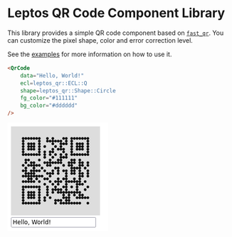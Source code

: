# Leptos QR Code Component Library

This library provides a simple QR code component based on [`fast_qr`](https://github.com/erwanvivien/fast_qr). You can customize the pixel shape, color and error correction level.

See the [examples](examples/csr/src/main.rs) for more information on how to use it.

```html
<QrCode
    data="Hello, World!"
    ecl=leptos_qr::ECL::Q
    shape=leptos_qr::Shape::Circle
    fg_color="#111111"
    bg_color="#dddddd"
/>
```

![Screenshot of the example](screenshot.png)